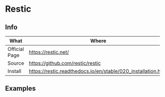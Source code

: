 # Restic

## Info

|What|Where|
|-|-|
|Official Page|<https://restic.net/>|
|Source|<https://github.com/restic/restic>|
|Install|<https://restic.readthedocs.io/en/stable/020_installation.html>|

## Examples

